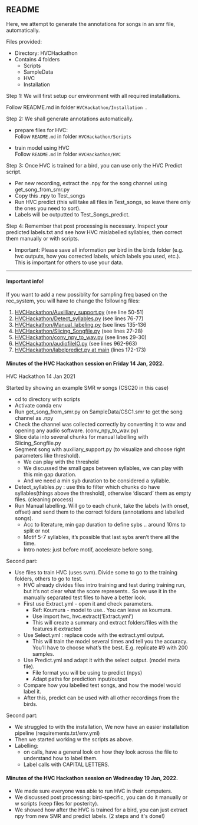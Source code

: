## README

Here, we attempt to generate the annotations for songs in an smr file, automatically.

Files provided:

- Directory: HVCHackathon
- Contains 4 folders
	- Scripts 
	- SampleData
	- HVC
	- Installation

Step 1: We will first setup our environment with all required installations.

Follow README.md in folder `HVCHackathon/Installation `.

Step 2: We shall generate annotations automatically.

- prepare files for HVC:  
	Follow `README.md` in folder `HVCHackathon/Scripts`

- train model using HVC  
	Follow `README.md` in folder `HVCHackathon/HVC`

Step 3: Once HVC is trained for a bird, you can use only the HVC Predict script.
 - Per new recording, extract the .npy for the song channel using get_song_from_smr.py 
 - Copy this .npy to Test_songs
 - Run HVC predict (this will take all files in Test_songs, so leave there only the ones you need to sort).
 - Labels will be outputted to Test_Songs_predict.

Step 4: Remember that post processing is necessary. Inspect your predicted labels.txt and see how HVC mislabelled syllables, then correct them manually or with scripts.
- Important: Please save all information per bird in the birds folder (e.g. hvc outputs, how you corrected labels, which labels you used, etc.). This is important for others to use your data.

---

#### Important info!
If  you want to add a new possiblity for sampling freq based on the rec_system, you will have to change the following files:
1.	[HVCHackathon/Auxilliary_support.py](https://github.com/rsankar9/HVCHackathon/blob/main/Scripts/Auxilliary_support.py) (see line 50-51)
2.	[HVCHackathon/Detect_syllables.py](https://github.com/rsankar9/HVCHackathon/blob/main/Scripts/Detect_syllables.py) (see lines 76-77)
3.	[HVCHackathon/Manual_labeling.py](https://github.com/rsankar9/HVCHackathon/blob/main/Scripts/Manual_labeling.py) (see lines 135-136
4.	[HVCHackathon/Slicing_Songfile.py](https://github.com/rsankar9/HVCHackathon/blob/main/Scripts/Slicing_Songfile.py) (see lines 27-28)
5.	[HVCHackathon/conv_npy_to_wav.py](https://github.com/rsankar9/HVCHackathon/blob/main/Scripts/conv_npy_to_wav.py) (see lines 29-30)
6.	[HVCHackathon/audiofileIO.py](https://github.com/rsankar9/HVCHackathon/blob/main/Installation/HVCinstallation/hvc-custom/hvc/audiofileIO.py) (see lines 962-963)
7.	[HVCHackathon/labelpredict.py at main](https://github.com/rsankar9/HVCHackathon/blob/main/Installation/HVCinstallation/hvc-custom/hvc/labelpredict.py) (lines 172-173)



#### Minutes of the HVC Hackathon session on Friday 14 Jan, 2022.

HVC Hackathon
14 Jan 2021

Started by showing an example SMR w songs (CSC20 in this case)


- cd to directory with scripts
- Activate conda env
- Run get_song_from_smr.py on SampleData/CSC1.smr to get the song channel as .npy
- Check the channel was collected correctly by converting it to wav and opening any audio software. (conv_npy_to_wav.py)
- Slice data into several chunks for manual labelling with Slicing_Songfile.py
- Segment song with auxiliary_support.py (to visualize and choose right parameters like threshold).
	- We can play with the threshold
	- We discussed the small gaps between syllables, we can play with this min gap duration.
	- And we need a min syb duration to be considered a syllable.
- Detect_syllables.py : use this to filter which chunks do have syllables(things above the threshold), otherwise ‘discard’ them as empty files. (cleaning process)
- Run Manual labelling. Will go to each chunk, take the labels (with onset, offset) and send them to the correct folders (annotations and labelled songs).
	- Acc to literature, min gap duration to define sybs .. around 10ms to split or not
	- Motif 5-7 syllables, it’s possible that last sybs aren’t there all the time.
	- Intro notes: just before motif, accelerate before song.

	
Second part:

- Use files to train HVC (uses svm). Divide some to go to the training folders, others to go to test.
	- HVC already divides files intro training and test during training run, but it’s not clear what the score represents.. So we use it in the manually separated test files to have a better look.
	- First use Extract.yml - open it and check parameters.
		- Ref: Koumura - model to use.. You can leave as koumura.
		- Use import hvc, hvc.extract(‘Extract.yml’)
		- This will create a summary and extract folders/files with the features it extracted
	- Use Select.yml : replace code with the extract.yml output.
		- This will train the model several times and tell you the accuracy. You’ll have to choose what’s the best. E.g. replicate #9 with 200 samples.
	- Use Predict.yml and adapt it with the select output. (model meta file).
		- File format you will be using to predict (npys)
		- Adapt paths for prediction input/output
	- Compare how you labelled test songs, and how the model would label it.
	- After this, predict can be used with all other recordings from the birds.

Second part:

- We struggled to with the installation, We now have an easier installation pipeline (requirements.txt/env.yml)
- Then we started working w the scripts as above.
- Labelling:
	- on calls, have a general look on how they look across the file to understand how to label them.
	- Label calls with CAPITAL LETTERS.

#### Minutes of the HVC Hackathon session on Wednesday 19 Jan, 2022.
- We made sure everyone was able to run HVC in their computers.
- We discussed post processing: bird-specific, you can do it manually or w scripts (keep files for posterity).
- We showed how after the HVC is trained for a bird,  you can just extract npy from new SMR and predict labels. (2 steps and it's done!)

